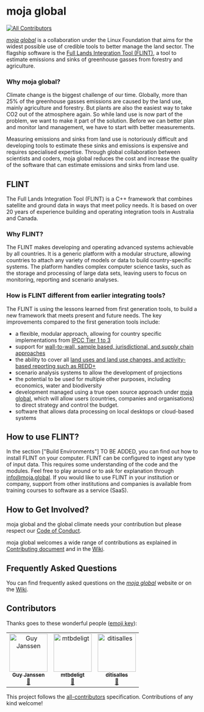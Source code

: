 # moja global
[![All Contributors](https://img.shields.io/badge/all_contributors-3-orange.svg?style=flat-square)](#contributors)

[*moja global*](http://moja.global/) is a collaboration under the Linux Foundation that aims for the widest possible use of credible tools to better manage the land sector. The flagship software is the 
 [Full Lands Integration Tool (FLINT)](#FLINTpara), 
a tool to estimate emissions and sinks of greenhouse gasses from forestry and agriculture.  

### Why moja global?  

Climate change is the biggest challenge of our time. Globally, more than 25% of the greenhouse gasses emissions are caused by the land use, mainly agriculture and forestry. But plants are also the easiest way to take CO2 out of the atmosphere again. So  while land use is now part of the problem, we want to make it part of the solution. Before we can better plan and monitor land management, we have to start with better measurements.   

Measuring emissions and sinks from land use is notoriously difficult and developing tools to estimate these sinks and emissions is expensive and requires specialised expertise. Through global collaboration between scientists and coders, moja global reduces the cost and increase the quality of the software that can estimate emissions and sinks from land use.  


## FLINT<a name="FLINTpara"></a>

The Full Lands Integration Tool (FLINT) is a C++ framework that combines satellite and ground data in ways that meet policy needs. It is based on over 20 years of experience building and operating integration tools in Australia and Canada.  

### Why FLINT?

The FLINT makes developing and operating advanced systems achievable by all countries. It is a generic platform with a modular structure, allowing countries to attach any variety of models or data to build country-specific systems. The platform handles complex computer science tasks, such as the storage and processing of large data sets, leaving users to focus on monitoring, reporting and scenario analyses.  

### How is FLINT different from earlier integrating tools?

The FLINT is using the lessons learned from first generation tools, to build a new framework that meets present and future needs. The key improvements compared to the first generation tools include:
+ a flexible, modular approach, allowing for country specific implementations from [IPCC Tier 1 to 3 ](https://www.reddcompass.org/mgd-content-v1/dita-webhelp/en/Box1.html)
+ support for [wall-to-wall, sample based, jurisdictional, and supply chain approaches](https://static1.squarespace.com/static/5896200f414fb57d26f3d600/t/59362b028419c2db8f57e747/1496722191543/REDD_nested_projects.pdf)
+ the ability to cover all [land uses and land use changes, and activity-based reporting such as REDD+](https://theredddesk.org/what-redd)
+ scenario analysis systems to allow the development of projections
+ the potential to be used for multiple other purposes, including economics, water and biodiversity
+ development managed using a true open source approach under [moja global](http://moja.global), which will allow users (countries, companies and organisations) to direct strategy and control the budget.
+ software that allows data processing on local desktops or cloud-based systems   


## How to use FLINT?  

In the section ["Build Environments"] TO BE ADDED, you can find out how to install FLINT on your computer. FLINT can be configured to ingest any type of input data. This requires some understanding of the code and the modules. Feel free to play around or to ask for explanation through info@moja.global. If you would like to use FLINT in your institution or company, support from other institutions and companies is available from training courses to software as a service (SaaS).  
  
  
## How to Get Involved?  

moja global and the global climate needs your contribution but please respect our [Code of Conduct](https://github.com/moja-global/.github/blob/master/CODE_OF_CONDUCT.md). 

moja global welcomes a wide range of contributions as explained in [Contributing document](CONTRIBUTING.md) and in the [Wiki](https://github.com/moja-global/.github/wiki).  
  
  
## Frequently Asked Questions  
You can find frequently asked questions on the [*moja global*](http://moja.global/) website or on the [Wiki](https://github.com/moja.global/.github/wiki). 
  

## Contributors

Thanks goes to these wonderful people ([emoji key](https://allcontributors.org/docs/en/emoji-key)):

<!-- ALL-CONTRIBUTORS-LIST:START - Do not remove or modify this section -->
<!-- prettier-ignore -->
<table><tr><td align="center"><a href="https://github.com/gmajan"><img src="https://avatars0.githubusercontent.com/u/8733319?v=4" width="100px;" alt="Guy Janssen"/><br /><sub><b>Guy Janssen</b></sub></a><br /><a href="https://github.com/moja-global/About-moja-global/commits?author=gmajan" title="Documentation">📖</a></td><td align="center"><a href="https://github.com/mtbdeligt"><img src="https://avatars3.githubusercontent.com/u/16447169?v=4" width="100px;" alt="mtbdeligt"/><br /><sub><b>mtbdeligt</b></sub></a><br /><a href="https://github.com/moja-global/About-moja-global/commits?author=mtbdeligt" title="Documentation">📖</a></td><td align="center"><a href="https://github.com/ditisalles"><img src="https://avatars2.githubusercontent.com/u/46491650?v=4" width="100px;" alt="ditisalles"/><br /><sub><b>ditisalles</b></sub></a><br /><a href="#maintenance-ditisalles" title="Maintenance">🚧</a></td></tr></table>

<!-- ALL-CONTRIBUTORS-LIST:END -->

This project follows the [all-contributors](https://github.com/all-contributors/all-contributors) specification. Contributions of any kind welcome!